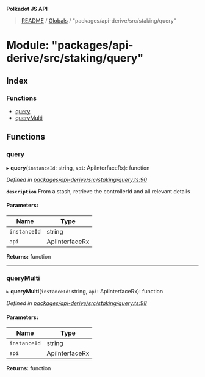 **Polkadot JS API**

> [README](../README.md) / [Globals](../globals.md) / "packages/api-derive/src/staking/query"

# Module: "packages/api-derive/src/staking/query"

## Index

### Functions

* [query](_packages_api_derive_src_staking_query_.md#query)
* [queryMulti](_packages_api_derive_src_staking_query_.md#querymulti)

## Functions

### query

▸ **query**(`instanceId`: string, `api`: ApiInterfaceRx): function

*Defined in [packages/api-derive/src/staking/query.ts:90](https://github.com/polkadot-js/api/blob/27c58b930/packages/api-derive/src/staking/query.ts#L90)*

**`description`** From a stash, retrieve the controllerId and all relevant details

#### Parameters:

Name | Type |
------ | ------ |
`instanceId` | string |
`api` | ApiInterfaceRx |

**Returns:** function

___

### queryMulti

▸ **queryMulti**(`instanceId`: string, `api`: ApiInterfaceRx): function

*Defined in [packages/api-derive/src/staking/query.ts:98](https://github.com/polkadot-js/api/blob/27c58b930/packages/api-derive/src/staking/query.ts#L98)*

#### Parameters:

Name | Type |
------ | ------ |
`instanceId` | string |
`api` | ApiInterfaceRx |

**Returns:** function
